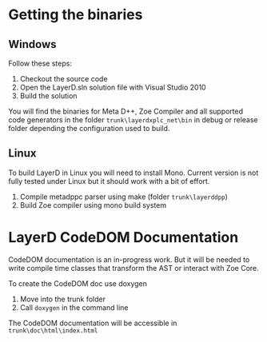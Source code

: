 # Getting the binaries #

## Windows ##
Follow these steps:

  1. Checkout the source code
  1. Open the LayerD.sln solution file with Visual Studio 2010
  1. Build the solution

You will find the binaries for Meta D++, Zoe Compiler and all supported code generators in the folder `trunk\layerdxplc_net\bin` in debug or release folder depending the configuration used to build.

## Linux ##

To build LayerD in Linux you will need to install Mono.
Current version is not fully tested under Linux but it should work with a bit of effort.

  1. Compile metadppc parser using make (folder `trunk\layerddpp`)
  1. Build Zoe compiler using mono build system

# LayerD CodeDOM Documentation #

CodeDOM documentation is an in-progress work. But it will be needed to write compile time classes that transform the AST or interact with Zoe Core.

To create the CodeDOM doc use doxygen

  1. Move into the trunk folder
  1. Call `doxygen` in the command line

The CodeDOM documentation will be accessible in `trunk\doc\html\index.html`